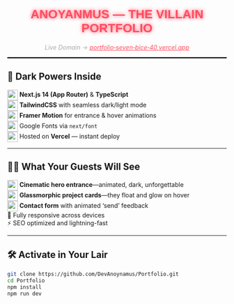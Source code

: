 <a id="readme-top"></a>

<div align="center">
  <h1 style="color:#FF4C60; font-family:'Orbitron',sans-serif; text-shadow:0 0 8px #FF4C60;">
    ANOYANMUS — THE VILLAIN PORTFOLIO
  </h1>
  <p style="color:#AAA; font-style:italic;">
    Live Domain → <a href="https://portfolio-seven-bice-40.vercel.app" style="color:#FF4C60;">portfolio‑seven‑bice‑40.vercel.app</a>
  </p>
</div>

<hr style="border:1px solid #333" />

## 🧪 Dark Powers Inside

<img src="https://media.giphy.com/media/xT9IgzoKnwFNmISR8I/giphy.gif" width="24" style="vertical-align:middle" /> **Next.js 14 (App Router)** & **TypeScript**  
<img src="https://media.giphy.com/media/3ohhwytHcusSCXXOUg/giphy.gif" width="24" style="vertical-align:middle" /> **TailwindCSS** with seamless dark/light mode  
<img src="https://media.giphy.com/media/d2lcHJTG5Tscg/giphy.gif" width="24" style="vertical-align:middle" /> **Framer Motion** for entrance & hover animations  
<img src="https://media.giphy.com/media/13HgwGsXF0aiGY/giphy.gif" width="24" style="vertical-align:middle" /> Google Fonts via `next/font`  
<img src="https://media.giphy.com/media/l0MYt5jPR6QX5pnqM/giphy.gif" width="24" style="vertical-align:middle" /> Hosted on **Vercel** — instant deploy

---

## 🧟‍♀️ What Your Guests Will See

<img src="https://media.giphy.com/media/3oEjI6SIIHBdRxXI40/giphy.gif" width="24" style="vertical-align:middle" /> **Cinematic hero entrance**—animated, dark, unforgettable  
<img src="https://media.giphy.com/media/l3vR9O9pKJeX9RkNa/giphy.gif" width="24" style="vertical-align:middle" /> **Glassmorphic project cards**—they float and glow on hover  
<img src="https://media.giphy.com/media/d2lcHJTG5Tscg/giphy.gif" width="24" style="vertical-align:middle" /> **Contact form** with animated ‘send’ feedback  
🧭 Fully responsive across devices  
⚡ SEO optimized and lightning-fast

---

## 🛠️ Activate in Your Lair

```bash
git clone https://github.com/DevAnoynamus/Portfolio.git
cd Portfolio
npm install
npm run dev
